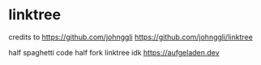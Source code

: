 # linktree
credits to https://github.com/johnggli
https://github.com/johnggli/linktree

half spaghetti code half fork linktree idk 
https://aufgeladen.dev
